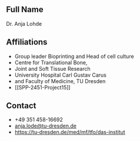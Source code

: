 ## Full Name
Dr. Anja Lohde

## Affiliations
- Group leader Bioprinting and Head of cell culture
- Centre for Translational Bone,
- Joint and Soft Tissue Research
- University Hospital Carl Gustav Carus
- and Faculty of Medicine, TU Dresden
- [[SPP-2451-Project15]]
## Contact
- +49 351 458-16692
- anja.lode@tu-dresden.de
- https://tu-dresden.de/med/mf/tfo/das-institut
